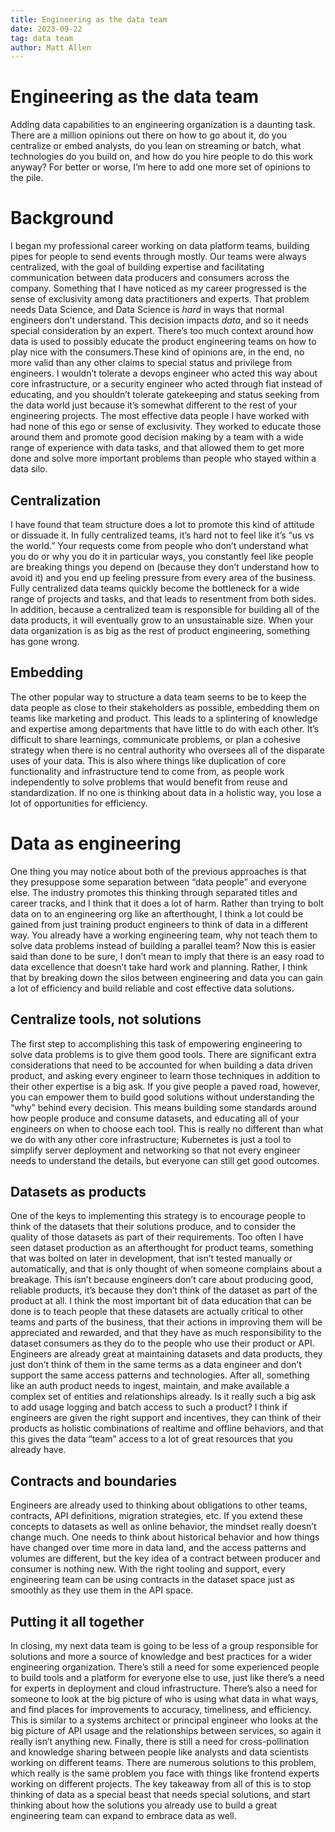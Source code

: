 ```yaml
---
title: Engineering as the data team
date: 2023-09-22
tag: data team
author: Matt Allen
---
```


# Engineering as the data team

Adding data capabilities to an engineering organization is a daunting task. There are a million opinions out there on how to go about it, do you centralize or embed analysts, do you lean on streaming or batch, what technologies do you build on, and how do you hire people to do this work anyway? For better or worse, I’m here to add one more set of opinions to the pile.

# Background
I began my professional career working on data platform teams, building pipes for people to send events through mostly. Our teams were always centralized, with the goal of building expertise and facilitating communication between data producers and consumers across the company. Something that I have noticed as my career progressed is the sense of exclusivity among data practitioners and experts. That problem needs Data Science, and Data Science is _hard_ in ways that normal engineers don’t understand. This decision impacts _data_, and so it needs special consideration by an expert. There’s too much context around how data is used to possibly educate the product engineering teams on how to play nice with the consumers.These kind of opinions are, in the end, no more valid than any other claims to special status and privilege from engineers. I wouldn’t tolerate a devops engineer who acted this way about core infrastructure, or a security engineer who acted through fiat instead of educating, and you shouldn’t tolerate gatekeeping and status seeking from the data world just because it’s somewhat different to the rest of your engineering projects. The most effective data people I have worked with had none of this ego or sense of exclusivity. They worked to educate those around them and promote good decision making by a team with a wide range of experience with data tasks, and that allowed them to get more done and solve more important problems than people who stayed within a data silo. 

## Centralization
I have found that team structure does a lot to promote this kind of attitude or dissuade it. In fully centralized teams, it’s hard not to feel like it’s “us vs the world.” Your requests come from people who don’t understand what you do or why you do it in particular ways, you constantly feel like people are breaking things you depend on (because they don’t understand how to avoid it) and you end up feeling pressure from every area of the business. Fully centralized data teams quickly become the bottleneck for a wide range of projects and tasks, and that leads to resentment from both sides. In addition, because a centralized team is responsible for building all of the data products, it will eventually grow to an unsustainable size. When your data organization is as big as the rest of product engineering, something has gone wrong.

## Embedding
The other popular way to structure a data team seems to be to keep the data people as close to their stakeholders as possible, embedding them on teams like marketing and product. This leads to a splintering of knowledge and expertise among departments that have little to do with each other. It’s difficult to share learnings, communicate problems, or plan a cohesive strategy when there is no central authority who oversees all of the disparate uses of your data. This is also where things like duplication of core functionality and infrastructure tend to come from, as people work independently to solve problems that would benefit from reuse and standardization. If no one is thinking about data in a holistic way, you lose a lot of opportunities for efficiency.

# Data as engineering
One thing you may notice about both of the previous approaches is that they presuppose some separation between “data people” and everyone else. The industry promotes this thinking through separated titles and career tracks, and I think that it does a lot of harm. Rather than trying to bolt data on to an engineering org like an afterthought, I think a lot could be gained from just training product engineers to think of data in a different way. You already have a working engineering team, why not teach them to solve data problems instead of building a parallel team? Now this is easier said than done to be sure, I don’t mean to imply that there is an easy road to data excellence that doesn’t take hard work and planning. Rather, I think that by breaking down the silos between engineering and data you can gain a lot of efficiency and build reliable and cost effective data solutions.

## Centralize tools, not solutions
The first step to accomplishing this task of empowering engineering to solve data problems is to give them good tools. There are significant extra considerations that need to be accounted for when building a data driven product, and asking every engineer to learn those techniques in addition to their other expertise is a big ask. If you give people a paved road, however, you can empower them to build good solutions without understanding the “why” behind every decision. This means building some standards around how people produce and consume datasets, and educating all of your engineers on when to choose each tool. This is really no different than what we do with any other core infrastructure; Kubernetes is just a tool to simplify server deployment and networking so that not every engineer needs to understand the details, but everyone can still get good outcomes.

## Datasets as products
One of the keys to implementing this strategy is to encourage people to think of the datasets that their solutions produce, and to consider the quality of those datasets as part of their requirements. Too often I have seen dataset production as an afterthought for product teams, something that was bolted on later in development, that isn’t tested manually or automatically, and that is only thought of when someone complains about a breakage. This isn’t because engineers don’t care about producing good, reliable products, it’s because they don’t think of the dataset as part of the product at all. I think the most important bit of data education that can be done is to teach people that these datasets are actually critical to other teams and parts of the business, that their actions in improving them will be appreciated and rewarded, and that they have as much responsibility to the dataset consumers as they do to the people who use their product or API. Engineers are already great at maintaining datasets and data products, they just don’t think of them in the same terms as a data engineer and don’t support the same access patterns and technologies. After all, something like an auth product needs to ingest, maintain, and make available a complex set of entities and relationships already. Is it really such a big ask to add usage logging and batch access to such a product? I think if engineers are given the right support and incentives, they can think of their products as holistic combinations of realtime and offline behaviors, and that this gives the data “team” access to a lot of great resources that you already have.

## Contracts and boundaries
Engineers are already used to thinking about obligations to other teams, contracts, API definitions, migration strategies, etc. If you extend these concepts to datasets as well as online behavior, the mindset really doesn’t change much. One needs to think about historical behavior and how things have changed over time more in data land, and the access patterns and volumes are different, but the key idea of a contract between producer and consumer is nothing new. With the right tooling and support, every engineering team can be using contracts in the dataset space just as smoothly as they use them in the API space.

## Putting it all together
In closing, my next data team is going to be less of a group responsible for solutions and more a source of knowledge and best practices for a wider engineering organization. There’s still a need for some experienced people to build tools and a platform for everyone else to use, just like there’s a need for experts in deployment and cloud infrastructure. There’s also a need for someone to look at the big picture of who is using what data in what ways, and find places for improvements to accuracy, timeliness, and efficiency. This is similar to a systems architect or principal engineer who looks at the big picture of API usage and the relationships between services, so again it really isn’t anything new. Finally, there is still a need for cross-pollination and knowledge sharing between people like analysts and data scientists working on different teams. There are numerous solutions to this problem, which really is the same problem you face with things like frontend experts working on different projects. The key takeaway from all of this is to stop thinking of data as a special beast that needs special solutions, and start thinking about how the solutions you already use to build a great engineering team can expand to embrace data as well.
